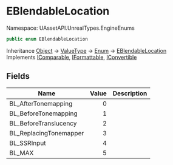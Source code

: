 # EBlendableLocation

Namespace: UAssetAPI.UnrealTypes.EngineEnums

```csharp
public enum EBlendableLocation
```

Inheritance [Object](https://docs.microsoft.com/en-us/dotnet/api/system.object) → [ValueType](https://docs.microsoft.com/en-us/dotnet/api/system.valuetype) → [Enum](https://docs.microsoft.com/en-us/dotnet/api/system.enum) → [EBlendableLocation](./uassetapi.unrealtypes.engineenums.eblendablelocation.md)<br>
Implements [IComparable](https://docs.microsoft.com/en-us/dotnet/api/system.icomparable), [IFormattable](https://docs.microsoft.com/en-us/dotnet/api/system.iformattable), [IConvertible](https://docs.microsoft.com/en-us/dotnet/api/system.iconvertible)

## Fields

| Name | Value | Description |
| --- | --: | --- |
| BL_AfterTonemapping | 0 |  |
| BL_BeforeTonemapping | 1 |  |
| BL_BeforeTranslucency | 2 |  |
| BL_ReplacingTonemapper | 3 |  |
| BL_SSRInput | 4 |  |
| BL_MAX | 5 |  |
